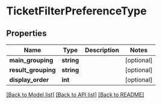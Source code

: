 # TicketFilterPreferenceType

## Properties
Name | Type | Description | Notes
------------ | ------------- | ------------- | -------------
**main_grouping** | **string** |  | [optional] 
**result_grouping** | **string** |  | [optional] 
**display_order** | **int** |  | [optional] 

[[Back to Model list]](../README.md#documentation-for-models) [[Back to API list]](../README.md#documentation-for-api-endpoints) [[Back to README]](../README.md)


